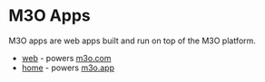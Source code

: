 # M3O Apps

M3O apps are web apps built and run on top of the M3O platform.

- [web](web) - powers [m3o.com](https://m3o.com)
- [home](home) - powers [m3o.app](https://m3o.app)

